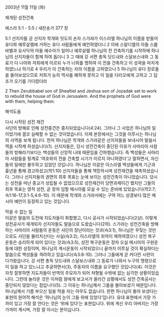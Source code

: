 2003년 11월 11일 (화)

재개된 성전건축



에스라 5:1 - 5:5 / 새찬송가 377 장


5:1 선지자들 곧 선지자 학개와 잇도의 손자 스가랴가 이스라엘 하나님의 이름을 받들어 유다와 예루살렘에 거하는 유다 사람들에게 예언하였더니 
2 이에 스알디엘의 아들 스룹바벨과 요사닥의 아들 예수아가 일어나 예루살렘 하나님의 전 건축하기를 시작하매 하나님의 선지자들이 함께 하여 돕더니 
3 그 때에 강 서편 총독 닷드내와 스달보스내와 그 동료가 다 나아와 저희에게 이르되 누가 너희를 명하여 이 전을 건축하고 이 성곽을 마치게 하였느냐 하기로 
4 우리가 이 건축하는 자의 이름을 고하였으나 
5 하나님이 유다 장로들을 돌아보셨으므로 저희가 능히 역사를 폐하게 못하고 이 일을 다리오에게 고하고 그 답조가 오기를 기다렸더라 

2 Then Zerubbabel son of Shealtiel and Jeshua son of Jozadak set to work to rebuild the house of God in Jerusalem. And the prophets of God were with them, helping them.

해석도움





다시 시작된 성전 재건  
사단의 방해로 인해 성전중건은 중지되었습니다(4:24). 그러나 그 사업은 하나님의 일이었기에 결코 실패할 수 없는 것이었습니다. 이제 본장에서는 그것을 이루시는 하나님의 사역을 보게 됩니다. 먼저 하나님은 학개와 스가랴같은 선지자들을 보내시어 말씀사역을 시작케 하셨습니다(1). 선지자들은, 당시 성전건축이 중단된 이유가 사마리아 사람들의 방해라기보다는 백성들의 신앙적 나태 때문임을 간파했습니다. 즉 백성들은 사마리아 사람들을 핑계로 ‘여호와의 전을 건축할 시기가 이르지 아니하였다’고 말하면서, 자신들의 일에만 몰두하고 있었던 것입니다. 하나님은 이같은 이스라엘 백성들에게 기근과 흉년을 통해 경고하셨고(학1:10) 선지자들을 통해 책망하시며 성전재건을 재촉하셨습니다. 그러나 선지자들의 권면의 최후 목표는 눈에 보이는 성전건축이 아니었습니다. 당시는 성전을 떠난 종교가 성립될 수 없었으므로 성전재건이 당면과제이긴 했지만 그들의 최후 목표는 영적 성전, 곧 장차 임할 메시아를 모실 수 있는 준비에 있었습니다(학2:7;슥1:16-17,3:1-5,4:6-10). 이 때문에 학개와 스가랴서에는 구약 어느 성경보다 많은 메시아 예언이 등장하고 있는 것입니다. 

막을 수 없는 일  
이같은 말씀의 도전에 지도자들이 화합했고, 다시 공사가 시작되었습니다(2상). 이렇게 성전공사가 재개되자 선지자들도 말씀으로 도왔습니다(2하). 스가랴는 성전건축을 방해하는 사마리아 사람들의 운동은 사단의 장난이라는 것과(슥3:1), 하나님은 꾸짖는 것만으로도 사단을 물리치신다는 사실(슥3:2), 이스라엘의 죄악이 제하여졌으니 성전 복구운동은 승리하게 되어 있다는 것과(슥3:5), 성전 복구운동은 장차 오실 메시아의 구원운동에 대한 상징이며, 하나님의 계시운동이 시작되었으니 끝까지 이루실 것이 확실하다는 말씀으로 백성들을 격려하고 있습니다(슥3:8-10). 그러나 그들에게 곧 커다란 시련이 다가왔습니다. 강 서편 총독 닷드내와 스달보스내와 그 동료가 나와서 누구의 명령으로 이 일을 하고 있느냐고 추궁하면서(3), 주동자의 이름을 요구했던 것입니다(4). 이것은 자칫 잘못하면 지도자들이 반역의 주모자가 되어 처형될 수밖에 없는 심각한 상황이었습니다. 그런데 놀라운 것은 이처럼 왕에게 보고서가 올라간 상황에서도 성전 건축공사는 중단되지 않았다는 점입니다(5). 그 이유는 하나님께서 그들을 돌아보셨기 때문입니다. 하나님께서 기름 부으신 일을 막을 자는 아무도 없습니다. 한편 하나님이 돌아 보셨다는 표현의 원어적 해석은 ‘하나님의 눈이 그들 위에 있었다’입니다. 유대 표현에서 가장 가까이 있고 가장 잘 안다는 것은 ‘위에 있다’는 표현입니다. 위에 계신 우리 아버지는 가장 가까이 계시며, 가장 잘 아시는 분이십니다.